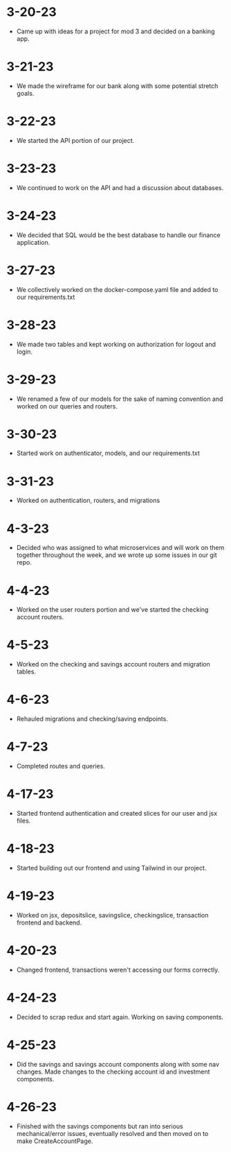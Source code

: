 # 3-20-23
- Came up with ideas for a project for mod 3 and decided on a banking app.

# 3-21-23
- We made the wireframe for our bank along with some potential stretch goals.

# 3-22-23
- We started the API portion of our project.

# 3-23-23
- We continued to work on the API and had a discussion about databases.

# 3-24-23
- We decided that SQL would be the best database to handle our finance application.

# 3-27-23
- We collectively worked on the docker-compose.yaml file and added to our requirements.txt

# 3-28-23
- We made two tables and kept working on authorization for logout and login.

# 3-29-23
- We renamed a few of our models for the sake of naming convention and worked on our queries and routers.

# 3-30-23
- Started work on authenticator, models, and our requirements.txt

# 3-31-23
- Worked on authentication, routers, and migrations

# 4-3-23
- Decided who was assigned to what microservices and will work on them together throughout the week, and we wrote up some issues in our git repo.

# 4-4-23
- Worked on the user routers portion and we've started the checking account routers.

# 4-5-23
- Worked on the checking and savings account routers and migration tables.

# 4-6-23
- Rehauled migrations and checking/saving endpoints.

# 4-7-23
- Completed routes and queries.

# 4-17-23
- Started frontend authentication and created slices for our user and jsx files.

# 4-18-23
- Started building out our frontend and using Tailwind in our project.

# 4-19-23
- Worked on jsx, depositslice, savingslice, checkingslice, transaction frontend and backend.

# 4-20-23
- Changed frontend, transactions weren't accessing our forms correctly.

# 4-24-23
- Decided to scrap redux and start again. Working on saving components.

# 4-25-23
- Did the savings and savings account components along with some nav changes. Made changes to the checking account id and investment components.

# 4-26-23
- Finished with the savings components but ran into serious mechanical/error issues, eventually resolved and then moved on to make CreateAccountPage.
